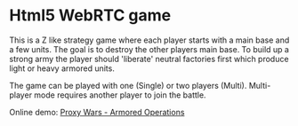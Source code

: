 # Html5 WebRTC game

This is a Z like strategy game where each player starts with a main base and a few units.
The goal is to destroy the other players main base. 
To build up a strong army the player should 'liberate' neutral factories first which produce light or heavy armored units.

The game can be played with one (Single) or two players (Multi). Multi-player mode requires another player to join the battle.

Online demo: [Proxy Wars - Armored Operations](https://knopkem.github.io/c2_syg)
